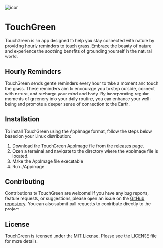 ![icon](https://github.com/pal404error/TouchGreen/assets/82200759/11e92c46-9257-4d7a-b97a-d0608173f55b)

# TouchGreen

TouchGreen is an app designed to help you stay connected with nature by providing hourly reminders to touch grass. Embrace the beauty of nature and experience the soothing benefits of grounding yourself in the natural world.

## Hourly Reminders

TouchGreen sends gentle reminders every hour to take a moment and touch the grass. These reminders aim to encourage you to step outside, connect with nature, and recharge your mind and body. By incorporating regular moments of greenery into your daily routine, you can enhance your well-being and promote a deeper sense of connection to the Earth.

## Installation

To install TouchGreen using the AppImage format, follow the steps below based on your Linux distribution:

1. Download the TouchGreen AppImage file from the [releases](https://github.com/pal404error/touchgreen/releases) page.
2. Open a terminal and navigate to the directory where the AppImage file is located.
3. Make the AppImage file executable
4. Run ./Appimage

## Contributing

Contributions to TouchGreen are welcome! If you have any bug reports, feature requests, or suggestions, please open an issue on the [GitHub repository](https://github.com/pal404error/touchgreen). You can also submit pull requests to contribute directly to the project.

## License

TouchGreen is licensed under the [MIT License](https://opensource.org/licenses/MIT). Please see the LICENSE file for more details.
